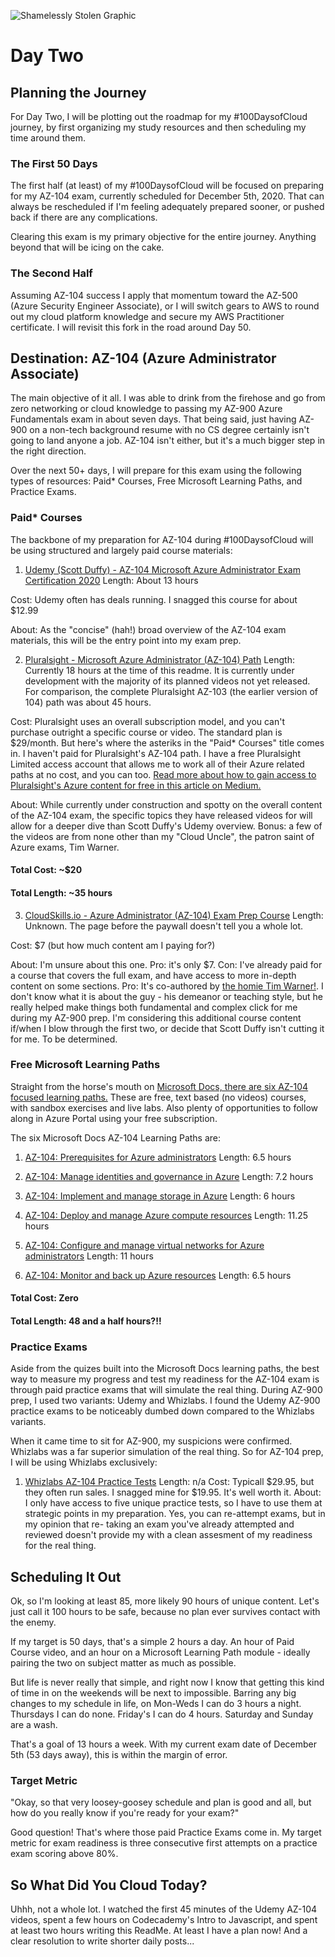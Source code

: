 ![Shamelessly Stolen Graphic](https://www.testpreptraining.com/blog/wp-content/uploads/2020/05/104.png)


# Day Two 

## Planning the Journey

For Day Two, I will be plotting out the roadmap for my #100DaysofCloud journey, by first organizing my study resources and then scheduling my time around them.

### The First 50 Days 

The first half (at least) of my #100DaysofCloud will be focused on preparing for my AZ-104 exam, currently scheduled for December 5th, 2020. That can always be rescheduled if I'm feeling adequately prepared sooner, or pushed back if there are any complications. 

Clearing this exam is my primary objective for the entire journey. Anything beyond that will be icing on the cake.

### The Second Half

Assuming AZ-104 success I apply that momentum toward the AZ-500 (Azure Security Engineer Associate), or I will switch gears to AWS to round out my cloud platform knowledge and secure my AWS Practitioner certificate. I will revisit this fork in the road around Day 50. 

## Destination: AZ-104 (Azure Administrator Associate)

The main objective of it all. I was able to drink from the firehose and go from zero networking or cloud knowledge to passing my AZ-900 Azure Fundamentals exam in about seven days. That being said, just having AZ-900 on a non-tech background resume with no CS degree certainly isn't going to land anyone a job. AZ-104 isn't either, but it's a much bigger step in the right direction.

Over the next 50+ days, I will prepare for this exam using the following types of resources: Paid* Courses, Free Microsoft Learning Paths, and Practice Exams. 

### Paid* Courses

The backbone of my preparation for AZ-104 during #100DaysofCloud will be using structured and largely paid course materials:

1. [Udemy (Scott Duffy) - AZ-104 Microsoft Azure Administrator Exam Certification 2020](https://www.udemy.com/course/70533-azure/) 
  Length: About 13 hours
  
  Cost: Udemy often has deals running. I snagged this course for about $12.99
  
  About: As the "concise" (hah!) broad overview of the AZ-104 exam materials, this will be the entry point into my exam prep.
  
2. [Pluralsight - Microsoft Azure Administrator (AZ-104) Path](https://app.pluralsight.com/paths/certificate/microsoft-azure-administrator-az-104)
  Length: Currently 18 hours at the time of this readme. It is currently under development with the majority of its planned videos not yet released. For comparison, the complete   Pluralsight AZ-103 (the earlier version of 104) path was about 45 hours.
  
  Cost: Pluralsight uses an overall subscription model, and you can't purchase outright a specific course or video. The standard plan is $29/month. But here's where the asteriks   in the "Paid* Courses" title comes in. I haven't paid for Pluralsight's AZ-104 path. I have a free Pluralsight Limited access account that allows me to work all of their Azure   related paths at no cost, and you can too. [Read more about how to gain access to Pluralsight's Azure content for free in this article on Medium.](https://medium.com/itmagination/pluralsight-and-azure-a-great-opportunity-to-accelerate-your-path-to-azure-expert-for-free-42c04e784948)
  
  About: While currently under construction and spotty on the overall content of the AZ-104 exam, the specific topics they have released videos for will allow for a deeper dive   than Scott Duffy's Udemy overview. Bonus: a few of the videos are from none other than my "Cloud Uncle", the patron saint of Azure exams, Tim Warner. 
  
  #### Total Cost: ~$20
  #### Total Length: ~35 hours

3. [CloudSkills.io - Azure Administrator (AZ-104) Exam Prep Course](https://portal.cloudskills.io/az-104)
  Length: Unknown. The page before the paywall doesn't tell you a whole lot.
  
  Cost: $7 (but how much content am I paying for?)
  
  About: I'm unsure about this one. Pro: it's only $7. Con: I've already paid for a course that covers the full exam, and have access to more in-depth content on some sections.   Pro: It's co-authored by [the homie Tim Warner!](https://twitter.com/TechTrainerTim). I don't know what it is about the guy - his demeanor or teaching style, but he really       helped make things both fundamental and complex click for me during my AZ-900 prep. I'm considering this additional course content if/when I blow through the first two, or       decide that Scott Duffy isn't cutting it for me. To be determined.


### Free Microsoft Learning Paths

Straight from the horse's mouth on [Microsoft Docs, there are six AZ-104 focused learning paths.](https://docs.microsoft.com/en-us/learn/certifications/azure-administrator) These are free, text based (no videos) courses, with sandbox exercises and live labs. Also plenty of opportunities to follow along in Azure Portal using your free subscription. 

The six Microsoft Docs AZ-104 Learning Paths are:

1. [AZ-104: Prerequisites for Azure administrators](https://docs.microsoft.com/en-us/learn/paths/az-104-administrator-prerequisites/)
  Length: 6.5 hours

2. [AZ-104: Manage identities and governance in Azure](https://docs.microsoft.com/en-us/learn/paths/az-104-manage-identities-governance/)
  Length: 7.2 hours
  
3. [AZ-104: Implement and manage storage in Azure](https://docs.microsoft.com/en-us/learn/paths/az-104-manage-storage/)
  Length: 6 hours
  
4. [AZ-104: Deploy and manage Azure compute resources](https://docs.microsoft.com/en-us/learn/paths/az-104-manage-compute-resources/)
  Length: 11.25 hours
  
5. [AZ-104: Configure and manage virtual networks for Azure administrators](https://docs.microsoft.com/en-us/learn/paths/az-104-manage-virtual-networks/)
  Length: 11 hours
  
6. [AZ-104: Monitor and back up Azure resources](https://docs.microsoft.com/en-us/learn/paths/az-104-monitor-backup-resources/)
  Length: 6.5 hours
  
#### Total Cost: Zero
#### Total Length: 48 and a half hours?!! 

### Practice Exams

Aside from the quizes built into the Microsoft Docs learning paths, the best way to measure my progress and test my readiness for the AZ-104 exam is through paid practice exams that will simulate the real thing. During AZ-900 prep, I used two variants: Udemy and Whizlabs.  I found the Udemy AZ-900 practice exams to be noticeably dumbed down compared to the Whizlabs variants. 

When it came time to sit for AZ-900, my suspicions were confirmed. Whizlabs was a far superior simulation of the real thing. So for AZ-104 prep, I will be using Whizlabs exclusively:

1. [Whizlabs AZ-104 Practice Tests](https://www.whizlabs.com/learn/course/microsoft-azure-az-104/)
  Length: n/a
  Cost: Typicall $29.95, but they often run sales. I snagged mine for $19.95. It's well worth it.
  About: I only have access to five unique practice tests, so I have to use them at strategic points in my preparation. Yes, you can re-attempt exams, but in my opinion that re-   taking an exam you've already attempted and reviewed doesn't provide my with a clean assesment of my readiness for the real thing. 
  
## Scheduling It Out
  
Ok, so I'm looking at least 85, more likely 90 hours of unique content.  Let's just call it 100 hours to be safe, because no plan ever survives contact with the enemy. 

If my target is 50 days, that's a simple 2 hours a day. An hour of Paid Course video, and an hour on a Microsoft Learning Path module - ideally pairing the two on subject matter as much as possible. 

But life is never really that simple, and right now I know that getting this kind of time in on the weekends will be next to impossible. Barring any big changes to my schedule in life, on Mon-Weds I can do 3 hours a night. Thursdays I can do none. Friday's I can do 4 hours. Saturday and Sunday are a wash. 

That's a goal of 13 hours a week. With my current exam date of December 5th (53 days away), this is within the margin of error. 
  
### Target Metric 

"Okay, so that very loosey-goosey schedule and plan is good and all, but how do you really know if you're ready for your exam?"

Good question! That's where those paid Practice Exams come in. My target metric for exam readiness is three consecutive first attempts on a practice exam scoring above 80%. 

## So What Did You Cloud Today?

Uhhh, not a whole lot. I watched the first 45 minutes of the Udemy AZ-104 videos, spent a few hours on Codecademy's Intro to Javascript, and spent at least two hours writing this ReadMe. At least I have a plan now! And a clear resolution to write shorter daily posts...
